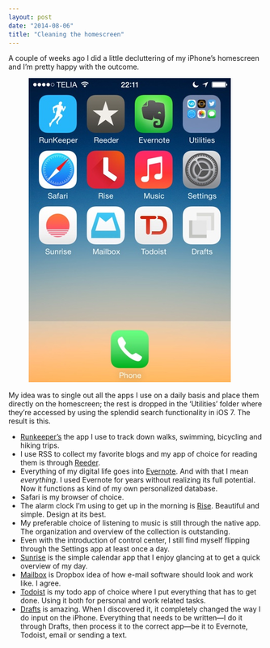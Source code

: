 ```yaml
---
layout: post
date: "2014-08-06"
title: "Cleaning the homescreen"
---
```


A couple of weeks ago I did a little decluttering of my iPhone’s homescreen and I’m pretty happy with the outcome.

<figure class="portrait">

  ![iPhone homescreen](homescreen.jpg)
</figure>

My idea was to single out all the apps I use on a daily basis and place them directly on the homescreen; the rest is dropped in the ‘Utilities’ folder where they’re accessed by using the splendid search functionality in iOS 7. The result is this.

- [Runkeeper’s](http://runkeeper.com/home) the app I use to track down walks, swimming, bicycling and hiking trips.
- I use RSS to collect my favorite blogs and my app of choice for reading them is through [Reeder](http://reederapp.com/ios/).
- Everything of my digital life goes into [Evernote](https://evernote.com). And with that I mean *everything*. I used Evernote for years without realizing its full potential. Now it functions as kind of my own personalized database.
- Safari is my browser of choice.
- The alarm clock I’m using to get up in the morning is [Rise](http://www.simplebots.co/). Beautiful and simple. Design at its best.
- My preferable choice of listening to music is still through the native app. The organization and overview of the collection is outstanding.
- Even with the introduction of control center, I still find myself flipping through the Settings app at least once a day.
- [Sunrise](https://calendar.sunrise.am/) is the simple calendar app that I enjoy glancing at to get a quick overview of my day.
- [Mailbox](http://www.mailboxapp.com/) is Dropbox idea of how e-mail software should look and work like. I agree.
- [Todoist](https://en.todoist.com/) is my todo app of choice where I put everything that has to get done. Using it both for personal and work related tasks.
- [Drafts](http://agiletortoise.com/drafts/) is amazing. When I discovered it, it completely changed the way I do input on the iPhone. Everything that needs to be written—I do it through Drafts, then process it to the correct app—be it to Evernote, Todoist, email or sending a text.
